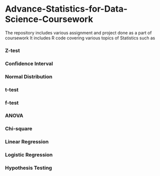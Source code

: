 # Advance-Statistics-for-Data-Science-Coursework

The repository includes various assignment and project done as a part of coursework
It includes R code covering various topics of Statistics such as 
### Z-test
### Confidence Interval
### Normal Distribution
### t-test
### f-test
### ANOVA
### Chi-square
### Linear Regression
### Logistic Regression
### Hypothesis Testing
